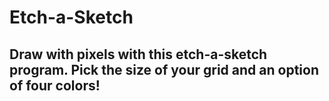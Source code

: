 # Etch-a-Sketch

## Draw with pixels with this etch-a-sketch program. Pick the size of your grid and an option of four colors!

